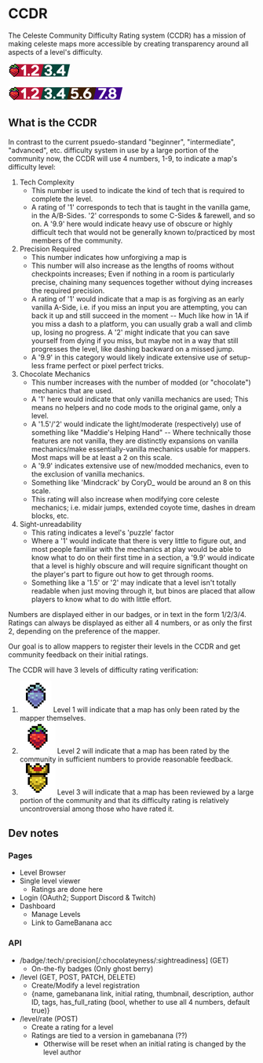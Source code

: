 # CCDR
The Celeste Community Difficulty Rating system (CCDR) has a mission of making celeste maps more accessible by creating transparency around all aspects of a level's difficulty.

![Short Version](docs/res/example_2.png)

![Long Version](docs/res/example_4.png)

## What is the CCDR
In contrast to the current psuedo-standard "beginner", "intermediate", "advanced", etc. difficulty system in use by a large portion of the community now, the CCDR will use 4 numbers, 1-9, to indicate a map's difficulty level:
1. Tech Complexity
   - This number is used to indicate the kind of tech that is required to complete the level.
   - A rating of '1' corresponds to tech that is taught in the vanilla game, in the A/B-Sides. '2' corresponds to some C-Sides & farewell, and so on. A '9.9' here would indicate heavy use of obscure or highly difficult tech that would not be generally known to/practiced by most members of the community.
2. Precision Required
   - This number indicates how unforgiving a map is
   - This number will also increase as the lengths of rooms without checkpoints increases; Even if nothing in a room is particularly precise, chaining many sequences together without dying increases the required precision.
   - A rating of '1' would indicate that a map is as forgiving as an early vanilla A-Side, i.e. if you miss an input you are attempting, you can back it up and still succeed in the moment -- Much like how in 1A if you miss a dash to a platform, you can usually grab a wall and climb up, losing no progress. A '2' might indicate that you can save yourself from dying if you miss, but maybe not in a way that still progresses the level, like dashing backward on a missed jump.
   - A '9.9' in this category would likely indicate extensive use of setup-less frame perfect or pixel perfect tricks.
3. Chocolate Mechanics
   - This number increases with the number of modded (or "chocolate") mechanics that are used.
   - A '1' here would indicate that only vanilla mechanics are used; This means no helpers and no code mods to the original game, only a level.
   - A '1.5'/'2' would indicate the light/moderate (respectively) use of something like "Maddie's Helping Hand" -- Where technically those features are not vanilla, they are distinctly expansions on vanilla mechanics/make essentially-vanilla mechanics usable for mappers. Most maps will be at least a 2 on this scale.
   - A '9.9' indicates extensive use of new/modded mechanics, even to the exclusion of vanilla mechanics.
   - Something like 'Mindcrack' by CoryD_ would be around an 8 on this scale.
   - This rating will also increase when modifying core celeste mechanics; i.e. midair jumps, extended coyote time, dashes in dream blocks, etc.
4. Sight-unreadability
   - This rating indicates a level's 'puzzle' factor
   - Where a '1' would indicate that there is very little to figure out, and most people familiar with the mechanics at play would be able to know what to do on their first time in a section, a '9.9' would indicate that a level is highly obscure and will require significant thought on the player's part to figure out how to get through rooms.
   - Something like a '1.5' or '2' may indicate that a level isn't totally readable when just moving through it, but binos are placed that allow players to know what to do with little effort.

Numbers are displayed either in our badges, or in text in the form 1/2/3/4. Ratings can always be displayed as either all 4 numbers, or as only the first 2, depending on the preference of the mapper.

Our goal is to allow mappers to register their levels in the CCDR and get community feedback on their initial ratings.

The CCDR will have 3 levels of difficulty rating verification:
1. ![ghost berry](static/res/GhostBerry.png) Level 1 will indicate that a map has only been rated by the mapper themselves.
2. ![red berry](static/res/RedBerry.png) Level 2 will indicate that a map has been rated by the community in sufficient numbers to provide reasonable feedback.
3. ![gold berry](static/res/GoldBerry.png) Level 3 will indicate that a map has been reviewed by a large portion of the community and that its difficulty rating is relatively uncontroversial among those who have rated it.

## Dev notes
### Pages
- Level Browser
- Single level viewer
  - Ratings are done here
- Login (OAuth2; Support Discord & Twitch)
- Dashboard
  - Manage Levels
  - Link to GameBanana acc

### API
- /badge/:tech/:precision\[/:chocolateyness/:sightreadiness] (GET)
  - On-the-fly badges (Only ghost berry)
- /level (GET, POST, PATCH, DELETE)
  - Create/Modify a level registration
  - {name, gamebanana link, initial rating, thumbnail, description, author ID, tags, has_full_rating (bool, whether to use all 4 numbers, default true)}
- /level/rate (POST)
  - Create a rating for a level
  - Ratings are tied to a version in gamebanana (??)
    - Otherwise will be reset when an initial rating is changed by the level author